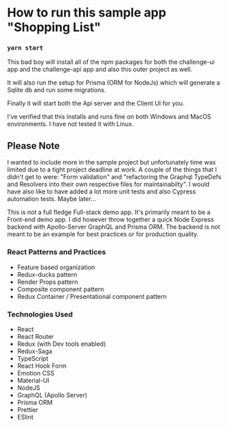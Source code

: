 # How to run this sample app "Shopping List"

### `yarn start`

This bad boy will install all of the npm packages for both the challenge-ui app and the challenge-api app and also this outer project as well.

It will also run the setup for Prisma (ORM for NodeJs) which will generate a Sqlite db and run some migrations.

Finally it will start both the Api server and the Client UI for you.

I've verified that this installs and runs fine on both Windows and MacOS environments. I have not tested it with Linux.

## Please Note

I wanted to include more in the sample project but unfortunately time was limited due to a tight project deadline at work. A couple of the things that I didn't get to were: "Form validation" and "refactoring the Graphql TypeDefs and Resolvers into their own respective files for maintainabilty". I would have also like to have added a lot more unit tests and also Cypress automation tests. Maybe later...

This is not a full fledge Full-stack demo app. It's primarily meant to be a Front-end demo app. I did however throw together a quick Node Express backend with Apollo-Server GraphQL and Prisma ORM. The backend is not meant to be an example for best practices or for production quality.

### React Patterns and Practices

- Feature based organization
- Redux-ducks pattern
- Render Props pattern
- Composite component pattern
- Redux Container / Presentational component pattern

### Technologies Used

- React
- React Router
- Redux (with Dev tools enabled)
- Redux-Saga
- TypeScript
- React Hook Form
- Emotion CSS
- Material-UI
- NodeJS
- GraphQL (Apollo Server)
- Prisma ORM
- Prettier
- ESlint
